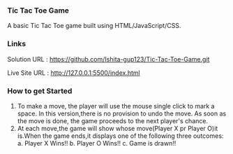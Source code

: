 ### Tic Tac Toe Game

A basic Tic Tac Toe game built using HTML/JavaScript/CSS.


### Links
Solution URL  : https://github.com/Ishita-gup123/Tic-Tac-Toe-Game.git

Live Site URL : http://127.0.0.1:5500/index.html


### How to get Started
1. To make a move, the player will use the mouse single click to mark a space. In this version,there is no provision to undo the move. As soon as the move is done, the game proceeds to the next player's chance.
2. At each move,the game will show whose move(Player  X pr Player O)it is.When the game ends,it displays one of the following three outcomes:
    a. Player X Wins!!
    b. Player O Wins!!
    c. Game is drawn!!
